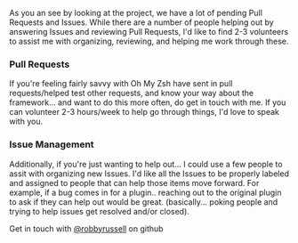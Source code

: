 As you an see by looking at the project, we have a lot of pending Pull Requests and Issues. While there are a number of people helping out by answering Issues and reviewing Pull Requests, I'd like to find 2-3 volunteers to assist me with organizing, reviewing, and helping me work through these.

### Pull Requests

If you're feeling fairly savvy with Oh My Zsh have sent in pull requests/helped test other requests, and know your way about the framework... and want to do this more often, do get in touch with me. If you can volunteer 2-3 hours/week to help go through things, I'd love to speak with you.

### Issue Management

Additionally, if you're just wanting to help out... I could use a few people to assit with organizing new Issues. I'd like all the Issues to be properly labeled and assigned to people that can help those items move forward. For example, if a bug comes in for a plugin.. reaching out to the original plugin to ask if they can help out would be great. (basically... poking people and trying to help issues get resolved and/or closed). 

Get in touch with [@robbyrussell](https://github.com/robbyrussell) on github